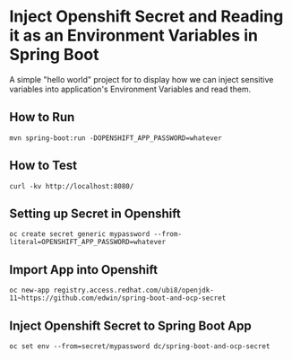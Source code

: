 # Inject Openshift Secret and Reading it as an Environment Variables in Spring Boot

A simple "hello world" project for to display how we can inject sensitive variables into application's Environment Variables and read them.

## How to Run 
```
mvn spring-boot:run -DOPENSHIFT_APP_PASSWORD=whatever
```

## How to Test
```
curl -kv http://localhost:8080/
```

## Setting up Secret in Openshift
```
oc create secret generic mypassword --from-literal=OPENSHIFT_APP_PASSWORD=whatever
```

## Import App into Openshift
```
oc new-app registry.access.redhat.com/ubi8/openjdk-11~https://github.com/edwin/spring-boot-and-ocp-secret
``` 

## Inject Openshift Secret to Spring Boot App
```
oc set env --from=secret/mypassword dc/spring-boot-and-ocp-secret
``` 